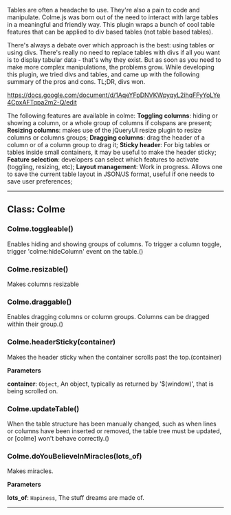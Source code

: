 
Tables are often a headache to use. They're also a pain to code and manipulate. Colme.js was born out of the need to interact with large tables in a meaningful and friendly way. This plugin wraps a bunch of cool table features that can be applied to div based tables (not table based tables). 

There's always a debate over which approach is the best: using tables or using divs. There's really no need to replace tables with divs if all you want is to display tabular data - that's why they exist. But as soon as you need to make more complex manipulations, the problems grow. While developing this plugin, we tried divs and tables, and came up with the following summary of the pros and cons. TL;DR, divs won.

https://docs.google.com/document/d/1AqeYFpDNVKWpyqyL2ihqFFyYoLYe4CpxAFTqpa2m2-Q/edit

The following features are available in colme:
**Toggling columns**: hiding or showing a column, or a whole group of columns if colspans are present;
**Resizing columns**: makes use of the jQueryUI resize plugin to resize columns or columns groups;
**Dragging columns**: drag the header of a column or of a column group to drag it;
**Sticky header**: For big tables or tables inside small containers, it may be useful to make the header sticky;
**Feature selection**: developers can select which features to activate (toggling, resizing, etc);
**Layout management**: Work in progress. Allows one to save the current table layout in JSON/JS format, useful if one needs to save user preferences;


* * *

## Class: Colme


### Colme.toggleable()
Enables hiding and showing groups of columns.
To trigger a column toggle, trigger 'colme:hideColumn' event on the table.()


### Colme.resizable()
Makes columns resizable


### Colme.draggable()
Enables dragging columns or column groups. Columns can be dragged within their group.() 


### Colme.headerSticky(container)
Makes the header sticky when the container scrolls past the top.(container) 



**Parameters**

**container**: `Object`, An object, typically as returned by '$(window)', that is being scrolled on.


### Colme.updateTable()
When the table structure has been manually changed, such as when lines or columns
have been inserted or removed, the table tree must be updated, or [colme] won't behave correctly.() 




### Colme.doYouBelieveInMiracles(lots_of)

Makes miracles.

**Parameters**

**lots_of**: `Hapiness`, The stuff dreams are made of.


* * *
